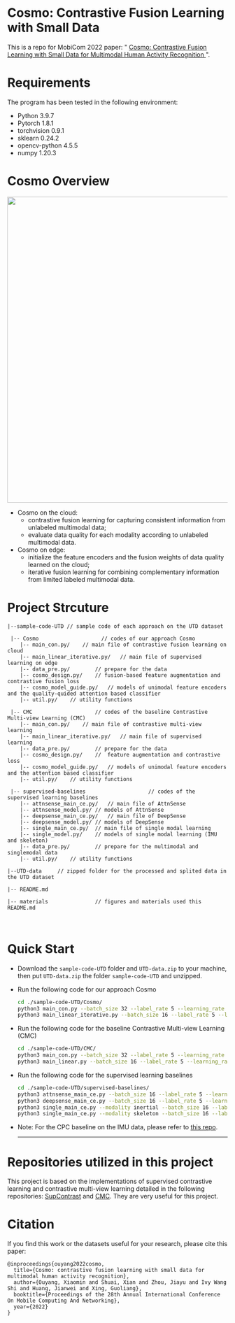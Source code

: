 # Cosmo: Contrastive Fusion Learning with Small Data
This is a repo for MobiCom 2022 paper: " <a href="https://dl.acm.org/doi/10.1145/3458864.3467681"> Cosmo: Contrastive Fusion Learning with Small Data for Multimodal Human Activity Recognition </a>".

# Requirements
The program has been tested in the following environment: 
* Python 3.9.7
* Pytorch 1.8.1
* torchvision 0.9.1
* sklearn 0.24.2
* opencv-python 4.5.5
* numpy 1.20.3

# Cosmo Overview
<p align="center" >
	<img src="https://github.com/xmouyang/Cosmo/blob/main/materials/Overview.png" width="700">
</p>

* Cosmo on the cloud: 
	* contrastive fusion learning for capturing consistent information from unlabeled multimodal data;
	* evaluate data quality for each modality according to unlabeled multimodal data.
* Cosmo on edge: 
	* initialize the feature encoders and the fusion weights of data quality learned on the cloud; 
	* iterative fusion learning for combining complementary information from limited labeled multimodal data.


# Project Strcuture
```
|--sample-code-UTD // sample code of each approach on the UTD dataset

 |-- Cosmo                    // codes of our approach Cosmo
    |-- main_con.py/	// main file of contrastive fusion learning on cloud 
    |-- main_linear_iterative.py/	// main file of supervised learning on edge
    |-- data_pre.py/		// prepare for the data
    |-- cosmo_design.py/ 	// fusion-based feature augmentation and contrastive fusion loss
    |-- cosmo_model_guide.py/	// models of unimodal feature encoders and the quality-quided attention based classifier
    |-- util.py/	// utility functions

 |-- CMC                    // codes of the baseline Contrastive Multi-view Learning (CMC)
    |-- main_con.py/	// main file of contrastive multi-view learning
    |-- main_linear_iterative.py/	// main file of supervised learning
    |-- data_pre.py/		// prepare for the data
    |-- cosmo_design.py/ 	//  feature augmentation and contrastive loss
    |-- cosmo_model_guide.py/	// models of unimodal feature encoders and the attention based classifier
    |-- util.py/	// utility functions

 |-- supervised-baselines                    // codes of the supervised learning baselines
    |-- attnsense_main_ce.py/	// main file of AttnSense
    |-- attnsense_model.py/	// models of AttnSense
    |-- deepsense_main_ce.py/	// main file of DeepSense
    |-- deepsense_model.py/	// models of DeepSense
    |-- single_main_ce.py/	// main file of single modal learning
    |-- single_model.py/	// models of single modal learning (IMU and skeleton)
    |-- data_pre.py/		// prepare for the multimodal and singlemodal data
    |-- util.py/	// utility functions
    
|--UTD-data 	// zipped folder for the processed and splited data in the UTD dataset

|-- README.md

|-- materials               // figures and materials used this README.md
```
<br>

# Quick Start
* Download the `sample-code-UTD` folder and `UTD-data.zip` to your machine, then put `UTD-data.zip` the folder `sample-code-UTD` and unzipped.
* Run the following code for our approach Cosmo
    ```bash
    cd ./sample-code-UTD/Cosmo/
    python3 main_con.py --batch_size 32 --label_rate 5 --learning_rate 0.01
    python3 main_linear_iterative.py --batch_size 16 --label_rate 5 --learning_rate 0.001 --guide_flag 1 --method iterative
    ```
* Run the following code for the baseline Contrastive Multi-view Learning (CMC)
    ```bash
    cd ./sample-code-UTD/CMC/
    python3 main_con.py --batch_size 32 --label_rate 5 --learning_rate 0.01
    python3 main_linear.py --batch_size 16 --label_rate 5 --learning_rate 0.001
    ```
    
* Run the following code for the supervised learning baselines
    ```bash
    cd ./sample-code-UTD/supervised-baselines/
    python3 attnsense_main_ce.py --batch_size 16 --label_rate 5 --learning_rate 0.001
    python3 deepsense_main_ce.py --batch_size 16 --label_rate 5 --learning_rate 0.001
    python3 single_main_ce.py --modality inertial --batch_size 16 --label_rate 5 --learning_rate 0.001
    python3 single_main_ce.py --modality skeleton --batch_size 16 --label_rate 5 --learning_rate 0.001
    ```
    
 * Note: For the CPC baseline on the IMU data, please refer to <a href="https://github.com/harkash/contrastive-predictive-coding-for-har">this repo</a>. 
 
    ---

# Repositories utilized in this project
This project is based on the implementations of supervised contrastive learning and contrastive multi-view learning detailed in the following repositories: 
<a href="https://github.com/HobbitLong/SupContrast">SupContrast</a> and <a href="https://github.com/HobbitLong/CMC">CMC</a>. They are very useful for this project.


# Citation
If you find this work or the datasets useful for your research, please cite this paper:
```
@inproceedings{ouyang2022cosmo,
  title={Cosmo: contrastive fusion learning with small data for multimodal human activity recognition},
  author={Ouyang, Xiaomin and Shuai, Xian and Zhou, Jiayu and Ivy Wang Shi and Huang, Jianwei and Xing, Guoliang},
  booktitle={Proceedings of the 28th Annual International Conference On Mobile Computing And Networking},
  year={2022}
}
```
    
